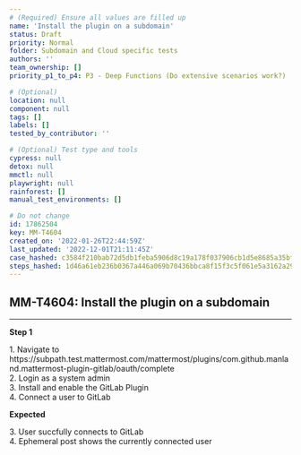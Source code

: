 ```yaml
---
# (Required) Ensure all values are filled up
name: 'Install the plugin on a subdomain'
status: Draft
priority: Normal
folder: Subdomain and Cloud specific tests
authors: ''
team_ownership: []
priority_p1_to_p4: P3 - Deep Functions (Do extensive scenarios work?)

# (Optional)
location: null
component: null
tags: []
labels: []
tested_by_contributor: ''

# (Optional) Test type and tools
cypress: null
detox: null
mmctl: null
playwright: null
rainforest: []
manual_test_environments: []

# Do not change
id: 17862504
key: MM-T4604
created_on: '2022-01-26T22:44:59Z'
last_updated: '2022-12-01T21:11:45Z'
case_hashed: c3584f210bab72d5db1feba5906d8c19a178f037906cb1d5e8685a35bfa2ff1f1cd7e71d93315a10f16200cfb9cda60c
steps_hashed: 1d46a61eb236b0367a446a069b70436bbca8f15f3c5f061e5a3162a29792034fdfdbc5a6a8ba99942c678ca4d63684e6
---
```


<!-- (Auto-generated) Based on frontmatter's "key" and "name" -->

## MM-T4604: Install the plugin on a subdomain

---

**Step 1**

1\. Navigate to https\://subpath.test.mattermost.com/mattermost/plugins/com.github.manland.mattermost-plugin-gitlab/oauth/complete\
2\. Login as a system admin\
3\. Install and enable the GitLab Plugin\
4\. Connect a user to GitLab

**Expected**

3\. User succfully connects to GitLab\
4\. Ephemeral post shows the currently connected user

